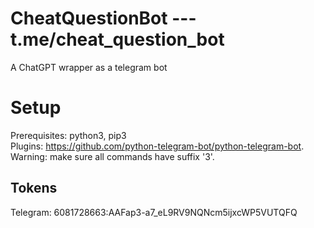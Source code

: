# CheatQuestionBot --- t.me/cheat_question_bot
A ChatGPT wrapper as a telegram bot

# Setup
Prerequisites: python3, pip3 <br /> 
Plugins: https://github.com/python-telegram-bot/python-telegram-bot. <br /> 
Warning: make sure all commands have suffix '3'. <br /> 

## Tokens
Telegram: 6081728663:AAFap3-a7_eL9RV9NQNcm5ijxcWP5VUTQFQ
